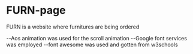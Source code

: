 # FURN-page
FURN is a website where furnitures are being ordered

--Aos animation was used for the scroll animation
--Google font services was employed
--font awesome was used and gotten from w3schools
